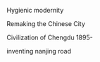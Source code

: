 Hygienic modernity



Remaking the Chinese City


Civilization of Chengdu 1895-


inventing nanjing road
